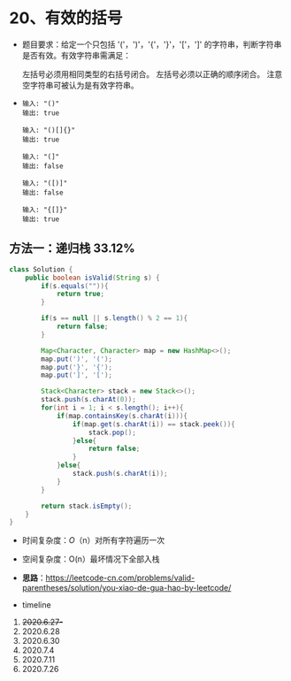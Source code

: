 # 20、有效的括号

- 题目要求：给定一个只包括 '('，')'，'{'，'}'，'['，']' 的字符串，判断字符串是否有效。有效字符串需满足：

  左括号必须用相同类型的右括号闭合。
  左括号必须以正确的顺序闭合。
  注意空字符串可被认为是有效字符串。

- ```
  输入: "()"
  输出: true
  
  输入: "()[]{}"
  输出: true
  
  输入: "(]"
  输出: false
  
  输入: "([)]"
  输出: false
  
  输入: "{[]}"
  输出: true
  ```

## 方法一：递归栈  33.12%

```java
class Solution {
    public boolean isValid(String s) {
        if(s.equals("")){
            return true;
        }

        if(s == null || s.length() % 2 == 1){
            return false;
        }

        Map<Character, Character> map = new HashMap<>();
        map.put(')', '(');
        map.put('}', '{');
        map.put(']', '[');

        Stack<Character> stack = new Stack<>();
        stack.push(s.charAt(0));
        for(int i = 1; i < s.length(); i++){
            if(map.containsKey(s.charAt(i))){
                if(map.get(s.charAt(i)) == stack.peek()){
                    stack.pop();
                }else{
                    return false;
                }
            }else{
                stack.push(s.charAt(i));
            }
        }

        return stack.isEmpty();
    }
}
```

- 时间复杂度：*O*（n）对所有字符遍历一次
- 空间复杂度：O(n）最坏情况下全部入栈
- **思路**：https://leetcode-cn.com/problems/valid-parentheses/solution/you-xiao-de-gua-hao-by-leetcode/



- timeline

1. ~~2020.6.27-~~
2. 2020.6.28
3. 2020.6.30
4. 2020.7.4
5. 2020.7.11
6. 2020.7.26